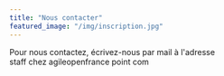 ```yaml
---
title: "Nous contacter"
featured_image: "/img/inscription.jpg"
---
```


Pour nous contactez, écrivez-nous par mail à l'adresse  
staff chez agileopenfrance point com

